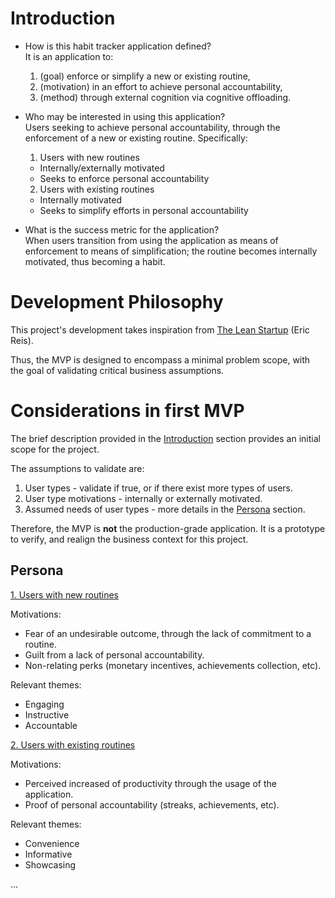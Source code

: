 # Introduction

- How is this habit tracker application defined?  
It is an application to:
  1. (goal) enforce or simplify a new or existing routine,
  2. (motivation) in an effort to achieve personal accountability,
  3. (method) through external cognition via cognitive offloading.

- Who may be interested in using this application?  
Users seeking to achieve personal accountability, through the enforcement of a new or existing routine. Specifically:
  1. Users with new routines
  - Internally/externally motivated
  - Seeks to enforce personal accountability
  2. Users with existing routines
  - Internally motivated
  - Seeks to simplify efforts in personal accountability 

- What is the success metric for the application?  
When users transition from using the application as means of enforcement to means of simplification; the routine becomes internally motivated, thus becoming a habit.  


# Development Philosophy

This project's development takes inspiration from [The Lean Startup](https://theleanstartup.com/) (Eric Reis).

Thus, the MVP is designed to encompass a minimal problem scope, with the goal of validating critical business assumptions.


# Considerations in first MVP

The brief description provided in the [Introduction](#introduction) section provides an initial scope for the project. 

The assumptions to validate are:
1. User types - validate if true, or if there exist more types of users.
2. User type motivations - internally or externally motivated.
3. Assumed needs of user types - more details in the [Persona](#persona) section.

Therefore, the MVP is **not** the production-grade application. It is a prototype to verify, and realign the business context for this project.

## Persona

<u>1. Users with new routines</u>  

Motivations:  
- Fear of an undesirable outcome, through the lack of commitment to a routine.
- Guilt from a lack of personal accountability.
- Non-relating perks (monetary incentives, achievements collection, etc).
  
Relevant themes:  
- Engaging
- Instructive
- Accountable

<u>2. Users with existing routines</u>  

Motivations:  
- Perceived increased of productivity through the usage of the application.
- Proof of personal accountability (streaks, achievements, etc).
  
Relevant themes:    
- Convenience
- Informative
- Showcasing

...
